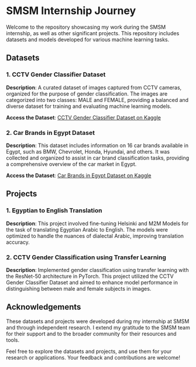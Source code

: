 # SMSM Internship Journey

Welcome to the repository showcasing my work during the SMSM internship, as well as other significant projects. This repository includes datasets and models developed for various machine learning tasks.

## Datasets

### 1. **CCTV Gender Classifier Dataset**

**Description**: A curated dataset of images captured from CCTV cameras, organized for the purpose of gender classification. The images are categorized into two classes: MALE and FEMALE, providing a balanced and diverse dataset for training and evaluating machine learning models.

**Access the Dataset**: [CCTV Gender Classifier Dataset on Kaggle](https://www.kaggle.com/datasets/hossamrizk/cctv-gender-classifier-dataset)

### 2. **Car Brands in Egypt Dataset**

**Description**: This dataset includes information on 16 car brands available in Egypt, such as BMW, Chevrolet, Honda, Hyundai, and others. It was collected and organized to assist in car brand classification tasks, providing a comprehensive overview of the car market in Egypt.

**Access the Dataset**: [Car Brands in Egypt Dataset on Kaggle](https://www.kaggle.com/datasets/mohamedaziz15/cars-brands-in-egypt)

## Projects

### 1. **Egyptian to English Translation**

**Description**: This project involved fine-tuning Helsinki and M2M Models for the task of translating Egyptian Arabic to English. The models were optimized to handle the nuances of dialectal Arabic, improving translation accuracy.

### 2. **CCTV Gender Classification using Transfer Learning**

**Description**: Implemented gender classification using transfer learning with the ResNet-50 architecture in PyTorch. This project utilized the CCTV Gender Classifier Dataset and aimed to enhance model performance in distinguishing between male and female subjects in images.

## Acknowledgements

These datasets and projects were developed during my internship at SMSM and through independent research. I extend my gratitude to the SMSM team for their support and to the broader community for their resources and tools.

Feel free to explore the datasets and projects, and use them for your research or applications. Your feedback and contributions are welcome!
